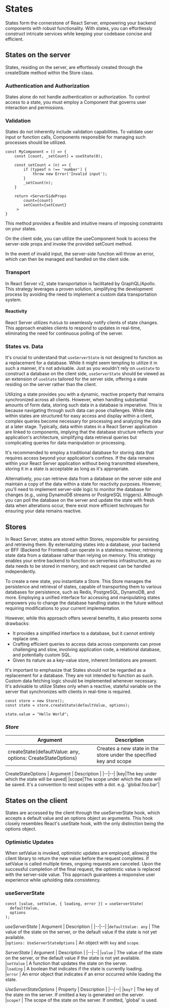 # States

States form the cornerstone of React Server, empowering your backend components with robust functionality. With states, you can effortlessly construct intricate services while keeping your codebase concise and efficient.

## States on the server

States, residing on the server, are effortlessly created through the createState method within the Store class.

### Authentication and Authorization

States alone do not handle authentication or authorization. To control access to a state, you must employ a Component that governs user interaction and permissions.

### Validation

States do not inherently include validation capabilities. To validate user input or function calls, Components responsible for managing such processes should be utilized.

```tsx
const MyComponent = () => {
    const [count, _setCount] = useState(0);

    const setCount = (n) => {
        if (typeof n !== 'number') {
            throw new Error('Invalid input');
        }
        _setCount(n);
    }

    return <ServerSideProps
        count={count}
        setCount={setCount}
     >
}
```

This method provides a flexible and intuitive means of imposing constraints on your states.

On the client side, you can utilize the useComponent hook to access the server-side props and invoke the provided setCount method.

In the event of invalid input, the server-side function will throw an error, which can then be managed and handled on the client side.

### Transport

In React Server v2, state transportation is facilitated by GraphQL/Apollo. This strategy leverages a proven solution, simplifying the development process by avoiding the need to implement a custom data transportation system.

#### Reactivity

React Server utilizes `PubSub` to seamlessly notify clients of state changes. This approach enables clients to respond to updates in real-time, eliminating the need for continuous polling of the server.

### States vs. Data

It's crucial to understand that `useServerState` is not designed to function as a replacement for a database. While it might seem tempting to utilize it in such a manner, it's not advisable. Just as you wouldn't rely on `useState` to construct a database on the client side, `useServerState` should be viewed as an extension of `useState` tailored for the server side, offering a state residing on the server rather than the client.

Utilizing a state provides you with a dynamic, reactive property that remains synchronized across all clients. However, when handling substantial amounts of form data, storing such data in a database is imperative. This is because navigating through such data can pose challenges. While data within states are structured for easy access and display within a client, complex queries become necessary for processing and analyzing the data at a later stage. Typically, data within states in a React Server application are linked to components, implying that the database structure reflects your application's architecture, simplifying data retrieval queries but complicating queries for data manipulation or processing.

It's recommended to employ a traditional database for storing data that requires access beyond your application's confines. If the data remains within your React Server application without being transmitted elsewhere, storing it in a state is acceptable as long as it's appropriate.

Alternatively, you can retrieve data from a database on the server side and maintain a copy of the data within a state for reactivity purposes. However, you'll need to implement server-side logic to monitor the database for changes (e.g., using DynamoDB streams or PostgreSQL triggers). Although you can poll the database on the server and update the state with fresh data when alterations occur, there exist more efficient techniques for ensuring your data remains reactive.

## Stores
In React Server, states are stored within Stores, responsible for persisting and retrieving them. By externalizing states into a database, your backend or BFF (Backend for Frontend) can operate in a stateless manner, retrieving state data from a database rather than relying on memory. This strategy enables your entire backend to function on serverless infrastructure, as no data needs to be stored in memory, and each request can be handled independently.

To create a new state, you instantiate a Store. This Store manages the persistence and retrieval of states, capable of transporting them to various databases for persistence, such as Redis, PostgreSQL, DynamoDB, and more. Employing a unified interface for accessing and manipulating states empowers you to change the database handling states in the future without requiring modifications to your current implementation.

However, while this approach offers several benefits, it also presents some drawbacks:

* It provides a simplified interface to a database, but it cannot entirely replace one.
* Crafting efficient queries to access data across components can prove challenging and slow, involving application code, a relational database, and potentially custom SQL.
* Given its nature as a key-value store, inherent limitations are present.

It's important to emphasize that States should not be regarded as a replacement for a database. They are not intended to function as such. Custom data fetching logic should be implemented whenever necessary. It's advisable to utilize States only when a reactive, stateful variable on the server that synchronizes with clients in real-time is required.

```tsx
const store = new Store();
const state = store.createState(defaultValue, options);

state.value = "Hello World";
```

### _Store_

| Argument                                                    | Description                                                        |
| ----------------------------------------------------------- | ------------------------------------------------------------------ |
| createState(defaultValue: any, options: CreateStateOptions) | Creates a new state in the store under the specified key and scope |

CreateStateOptions
| Argument | Description |
|--|--|
|key|The key under which the state will be saved|
|scope|The scope under which the state will be saved. It's a convention to nest scopes with a dot. e.g. 'global.foo.bar'|

## States on the client

States are accessed by the client through the useServerState hook, which accepts a default value and an options object as arguments. This hook closely resembles React's useState hook, with the only distinction being the options object.

### Optimistic Updates

When setValue is invoked, optimistic updates are employed, allowing the client library to return the new value before the request completes. If setValue is called multiple times, ongoing requests are canceled. Upon the successful completion of the final request, the optimistic value is replaced with the server-side value. This approach guarantees a responsive user experience while upholding data consistency.

### useServerState

```tsx
const [value, setValue, { loading, error }] = useServerState(
  defaultValue,
  options
);
```

_useServerState_
| Argument | Description |
|--|--|
|`defaultValue: any` | The value of the state on the server, or the default value if the state is not yet available.  
|`options: UseServerStateOptions` | An object with `key` and `scope`.

_ServerState_
| Argument | Description |
|--|--|
|`value` | The value of the state on the server, or the default value if the state is not yet available.  
|`setValue` | A function that updates the state on the server.  
|`loading` | A boolean that indicates if the state is currently loading.  
|`error` | An error object that indicates if an error occurred while loading the state.

_UseServerStateOptions_
| Property | Description |
|--|--|
|`key?` | The key of the state on the server. If omitted a key is generated on the server.  
|`scope?` | The scope of the state on the server. If omitted, 'global' is used.
